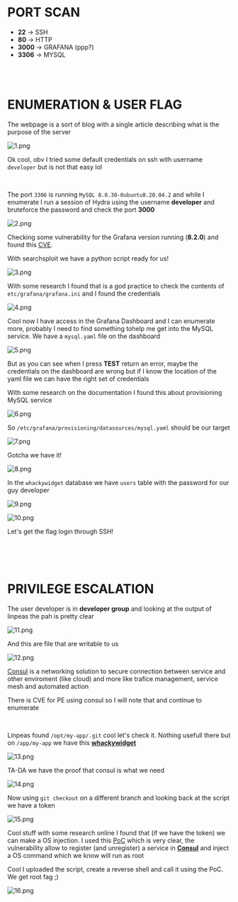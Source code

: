 # PORT SCAN
* **22** &#8594; SSH
* **80** &#8594; HTTP
* **3000** &#8594; GRAFANA (ppp?)
* **3306** &#8594; MYSQL

<br><br>

# ENUMERATION & USER FLAG
The webpage is a sort of blog with a single article describing what is the purpose of the server

![1.png](img/1.png)

Ok cool, obv I tried some default credentials on ssh with username `developer` but is not that easy lol

<br>

The port `3306` is running `MySQL 8.0.30-0ubuntu0.20.04.2` and while I enumerate I run a session of Hydra using the username **developer** and bruteforce the password and check the port **3000**

![2.png](img/2.png)

Checking some vulnerability for the Grafana version running (**8.2.0**) and found this [CVE](https://nvd.nist.gov/vuln/detail/CVE-2021-43798).

With searchsploit we have a python script ready for us!

![3.png](img/3.png)

With some research I found that is a god practice to check the contents of `etc/grafana/grafana.ini` and I found the credentials

![4.png](img/4.png)

Cool now I have access in the Grafana Dashboard and I can enumerate more, probably I need to find something tohelp me get into the MySQL service. We have a `mysql.yaml` file on the dashboard

![5.png](img/5.png)

But as you can see when I press **TEST** return an error, maybe the credentials on the dashboard are wrong but if I know the location of the yaml file we can have the right set of credentials

With some research on the documentation I found this about provisioning MySQL service

![6.png](img/6.png)

So `/etc/grafana/provisioning/datasources/mysql.yaml` should be our target

![7.png](img/7.png)

Gotcha we have it!

![8.png](img/8.png)

In the `whackywidget` database we have `users` table with the password for our guy developer 

![9.png](img/9.png)

![10.png](img/10.png)

Let's get the flag login through SSH!

<br><br><br>

# PRIVILEGE ESCALATION
The user developer is in **developer group** and looking at the output of linpeas the pah is pretty clear

![11.png](img/11.png)


And this are file that are writable to us

![12.png](img/12.png)

[Consul](https://developer.hashicorp.com/consul/docs/intro) is a networking solution to secure connection between service and other enviroment (like cloud) and more like trafice management, service mesh and automated action

There is CVE for PE using consul so I will note that and continue to enumerate

<br>

Linpeas found `/opt/my-app/.git` cool let's check it. Nothing usefull there but on `/app/my-app` we have this **<u>whackywidget</u>**

![13.png](img/13.png)

TA-DA we have the proof that consul is what we need

![14.png](img/14.png)

Now using `git checkout` on a different branch and looking back at the script we have a token

![15.png](img/15.png)

Cool stuff with some research online I found that (if we have the token) we can make a OS injection. I used this [PoC](https://github.com/owalid/consul-rce) which is very clear, the vulnerability allow to register (and unregister) a service in **<u>Consul</u>** and inject a OS command which we know will run as root

Cool I uploaded the script, create a reverse shell and call it using the PoC. We get root fag ;)

![16.png](img/16.png)

